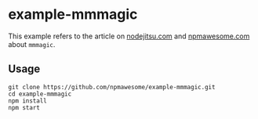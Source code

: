 example-mmmagic
===============

This example refers to the article on [nodejitsu.com](http://blog.nodejitsu.com/...) and [npmawesome.com](http://npmawesome.com/...) about `mmmagic`.

## Usage

    git clone https://github.com/npmawesome/example-mmmagic.git
    cd example-mmmagic
    npm install
    npm start
